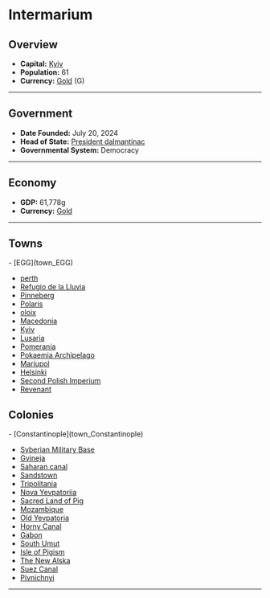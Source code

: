 <!--UNDEDITED FILE, remove this entire line if this file has been edited!-->
# <!--NAME-->Intermarium<!--NAME-->

## Overview

- **Capital:** <!--CAPITAL_LINK-->[Kyiv](Kyiv_town)<!--CAPITAL_LINK-->
- **Population:** <!--POPULATION-->61<!--POPULATION-->
- **Currency:** <!--CURRENCY_LINK-->[Gold](Gold_currency)<!--CURRENCY_LINK--> (<!--CURRENCY_ABV-->G<!--CURRENCY_ABV-->)

---

## Government

- **Date Founded:** <!--FOUNDED-->July 20, 2024<!--FOUNDED-->
- **Head of State:** <!--LEADER_TITLE_LINK-->[President dalmantinac](dalmantinac_user)<!--LEADER_TITLE_LINK-->
- **Governmental System:** <!--GOVERNMENT-->Democracy<!--GOVERNMENT-->

---

## Economy

- **GDP:** <!--GDP-->61,778g<!--GDP-->
- **Currency:** <!--CURRENCY_LINK-->[Gold](Gold_currency)<!--CURRENCY_LINK-->

---

## Towns

<!--TOWNS-->- [EGG](town_EGG)
- [perth](town_perth)
- [Refugio de la Lluvia](town_Refugio_de_la_Lluvia)
- [Pinneberg](town_Pinneberg)
- [Polaris](town_Polaris)
- [oloix](town_oloix)
- [Macedonia](town_Macedonia)
- [Kyiv](town_Kyiv)
- [Lusaria](town_Lusaria)
- [Pomerania](town_Pomerania)
- [Pokaemia Archipelago](town_Pokaemia_Archipelago)
- [Mariupol](town_Mariupol)
- [Helsinki](town_Helsinki)
- [Second Polish Imperium](town_Second_Polish_Imperium)
- [Revenant](town_Revenant)<!--TOWNS-->

## Colonies

<!--COLONIES-->- [Constantinople](town_Constantinople)
- [Syberian Military Base](town_Syberian_Military_Base)
- [Gvineja](town_Gvineja)
- [Saharan canal](town_Saharan_canal)
- [Sandstown](town_Sandstown)
- [Tripolitania](town_Tripolitania)
- [Nova Yevpatoriia](town_Nova_Yevpatoriia)
- [Sacred Land of Pig](town_Sacred_Land_of_Pig)
- [Mozambique](town_Mozambique)
- [Old Yevpatoria](town_Old_Yevpatoria)
- [Horny Canal](town_Horny_Canal)
- [Gabon](town_Gabon)
- [South Umut](town_South_Umut)
- [Isle of Pigism](town_Isle_of_Pigism)
- [The New Alska](town_The_New_Alska)
- [Suez Canal](town_Suez_Canal)
- [Pivnichnyi](town_Pivnichnyi)<!--COLONIES-->

---